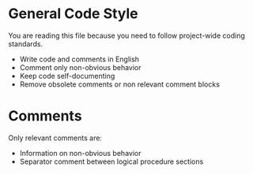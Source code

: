 # General Code Style

You are reading this file because you need to follow project-wide coding standards.

- Write code and comments in English
- Comment only non-obvious behavior
- Keep code self-documenting
- Remove obsolete comments or non relevant comment blocks

# Comments

Only relevant comments are:
- Information on non-obvious behavior
- Separator comment between logical procedure sections
